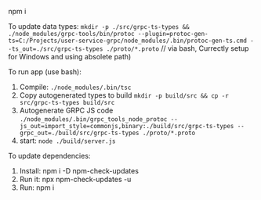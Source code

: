 npm i

To update data types:
 `mkdir -p ./src/grpc-ts-types && ./node_modules/grpc-tools/bin/protoc --plugin=protoc-gen-ts=C:/Projects/user-service-grpc/node_modules/.bin/protoc-gen-ts.cmd --ts_out=./src/grpc-ts-types ./proto/*.proto` // via bash, Currectly setup for Windows and using absolete path)
 
To run app (use bash):
1. Compile: `./node_modules/.bin/tsc`
2. Copy autogenerated types to build `mkdir -p build/src && cp -r src/grpc-ts-types build/src`
3. Autogenerate GRPC JS code `./node_modules/.bin/grpc_tools_node_protoc --js_out=import_style=commonjs,binary:./build/src/grpc-ts-types --grpc_out=./build/src/grpc-ts-types ./proto/*.proto`
4. start: `node ./build/server.js`

To update dependencies:
1. Install: npm i -D npm-check-updates
2. Run it: npx npm-check-updates -u
3. Run: npm i
